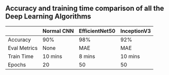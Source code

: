 ## Accuracy and training time comparison of all the Deep Learning Algorithms
|             | Normal CNN | EfficientNet50 | InceptionV3 |
|-------------|------------|----------------|-------------|
|Accuracy     | 90%        | 98%            | 92%         |
|Eval Metrics | None       | MAE            | MAE         |
|Train Time   | 10 mins    | 8 mins         | 10 mins     |
|Epochs       | 20         | 50             | 50          |